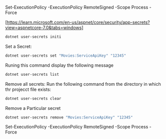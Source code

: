 Set-ExecutionPolicy -ExecutionPolicy RemoteSigned -Scope Process -Force

 

[https://learn.microsoft.com/en-us/aspnet/core/security/app-secrets?view=aspnetcore-7.0&tabs=windows]

```bash 
dotnet user-secrets initi
```

Set a Secret:
```bash
dotnet user-secrets set "Movies:ServiceApiKey" "12345"
```

Runing this command display the following message
```bash 
dotnet user-secrets list
```

Remove all secrets:
Run the following command from the directory in which thr projecct file exists: 
```bash 
dotnet user-secrets clear 
```

Remove a Particular secret
```bash 
dotnet user-secrets remove "Movies:ServiceApiKey" "12345"
```

Set-ExecutionPolicy -ExecutionPolicy RemoteSigned -Scope Process -Force

